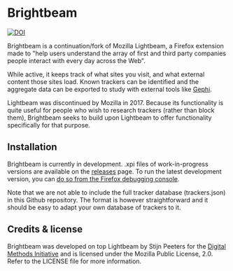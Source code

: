 # Brightbeam

[![DOI](https://zenodo.org/badge/306277620.svg)](https://zenodo.org/badge/latestdoi/306277620)

Brightbeam is a continuation/fork of Mozilla Lightbeam, a Firefox extension made to "help users understand the array of 
first and third party companies people interact with every day across the Web".

While active, it keeps track of what sites you visit, and what external content those sites load. Known trackers can be
identified and the aggregate data can be exported to study with external tools like [Gephi](https://gephi.org/).

Lightbeam was discontinued by Mozilla in 2017. Because its functionality is quite useful for people who wish to research
trackers (rather than block them), Brightbeam seeks to build upon Lightbeam to offer functionality specifically for that
purpose.

## Installation
Brightbeam is currently in development. .xpi files of work-in-progress versions are available on the 
[releases](https://github.com/digitalmethodsinitiative/brightbeam/releases) page. To run the latest development version,
you can [do so from the Firefox debugging console](https://www.youtube.com/watch?v=sAM78GU4P34&feature=emb_title).

Note that we are not able to include the full tracker database (trackers.json) in this Github repository. The format is 
however straightforward and it should be easy to adapt your own database of trackers to it.

## Credits & license
Brightbeam was developed on top Lightbeam by Stijn Peeters for the 
[Digital Methods Initiative](https://digitalmethods.net) and is licensed under the Mozilla Public License, 2.0. Refer 
to the LICENSE file for more information.
